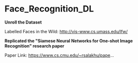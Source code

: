 # Face_Recognition_DL

**Unroll the Dataset** 

Labelled Faces in the Wild: http://vis-www.cs.umass.edu/lfw/

**Replicated the "Siamese Neural Networks for One-shot Image Recognition" research paper**

Paper Link: https://www.cs.cmu.edu/~rsalakhu/pape...
